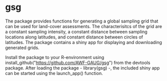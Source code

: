 # gsg
The package provides functions for generating a global sampling grid that can be used for land-cover assessments. The characterisitcs of the grid are a constant sampling intensity, a constant distance between sampling locations along latitudes, and constant distance between circles of latitudes. The package contains a shiny app for displaying and downloading generated grids.

Install the package to your R-environment using install_github("https://github.com/AWF-GAUG/gsg") from the devtools package.
After loading the package - library(gsg) -, the included shiny app can be started using the launch_app() function.
